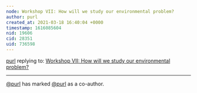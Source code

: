 ```yaml
---
node: Workshop VII: How will we study our environmental problem?
author: purl
created_at: 2021-03-18 16:40:04 +0000
timestamp: 1616085604
nid: 19606
cid: 28351
uid: 736598
---
```




[purl](../profile/purl) replying to: [Workshop VII: How will we study our environmental problem?](../notes/mimiss/06-03-2019/workshop-vii-how-will-we-study-our-environmental-problem)

----
 [@purl](/profile/purl) has marked [@purl](/profile/purl) as a co-author. 